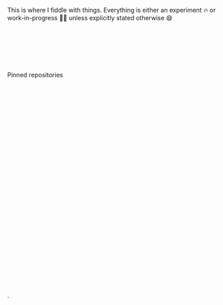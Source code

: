 This is where I fiddle with things. Everything is either an experiment :fire: or work-in-progress 🧑‍🔬 unless explicitly stated otherwise 😄

\
&nbsp;
--------------------

\
Pinned repositories

\
\
\
\
\
\
\
\
\
\
\
\
\
\
\
\
\
\
\
\
\
\
\
\
\
\
\
\
.

